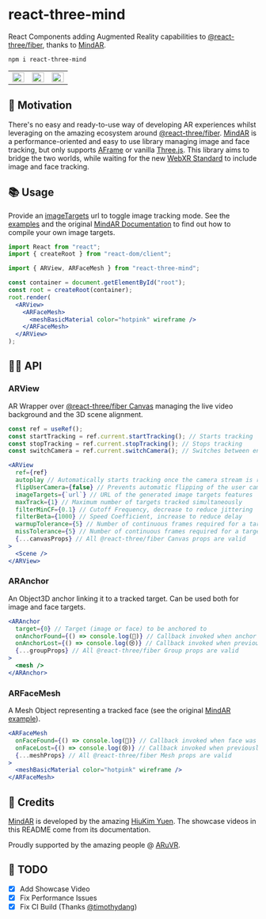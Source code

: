 # react-three-mind

React Components adding Augmented Reality capabilities to [@react-three/fiber](https://github.com/pmndrs/react-three-fiber), thanks to [MindAR](https://github.com/hiukim/mind-ar-js).

```
npm i react-three-mind
```

<table>
  <tbody>
    <tr>
      <td width="30%">
        <img src="https://hiukim.github.io/mind-ar-js-doc/assets/images/basic-demo-fde07aa7567bf213e61b37dbaa192fec.gif" width="100%">
      </td>
      <td width="30%">
        <img src="https://hiukim.github.io/mind-ar-js-doc/assets/images/face-tryon-demo-369c4ba701f1df2099ecf05c27f0c944.gif" width="100%"/>
      </td>
      <td width="30%">
        <img src="https://hiukim.github.io/mind-ar-js-doc/assets/images/face-mesh-demo-8f5bd8d1bcbffbdb76896b58171ecc8a.gif" width="100%"/>
      </td>
    </tr>
  </tbody>
</table>

## 📍 Motivation

There's no easy and ready-to-use way of developing AR experiences whilst leveraging on the amazing ecosystem around [@react-three/fiber](https://github.com/pmndrs/react-three-fiber). [MindAR](https://github.com/hiukim/mind-ar-js) is a performance-oriented and easy to use library managing image and face tracking, but only supports [AFrame](https://aframe.io) or vanilla [Three.js](https://threejs.org). This library aims to bridge the two worlds, while waiting for the new [WebXR Standard](https://caniuse.com/webxr) to include image and face tracking.

## 📚 Usage

Provide an [imageTargets]("https://cdn.jsdelivr.net/gh/hiukim/mind-ar-js@1.1.4/examples/image-tracking/assets/card-example/card.mind") url to toggle image tracking mode. See the [examples](./examples) and the original [MindAR Documentation](https://hiukim.github.io/mind-ar-js-doc/quick-start/compile) to find out how to compile your own image targets.

```jsx
import React from "react";
import { createRoot } from "react-dom/client";

import { ARView, ARFaceMesh } from "react-three-mind";

const container = document.getElementById("root");
const root = createRoot(container);
root.render(
  <ARView>
    <ARFaceMesh>
      <meshBasicMaterial color="hotpink" wireframe />
    </ARFaceMesh>
  </ARView>
);
```

## 👩‍💻 API

### ARView

AR Wrapper over [@react-three/fiber Canvas](https://docs.pmnd.rs/react-three-fiber/api/canvas) managing the live video background and the 3D scene alignment.

```jsx
const ref = useRef();
const startTracking = ref.current.startTracking(); // Starts tracking
const stopTracking = ref.current.stopTracking(); // Stops tracking
const switchCamera = ref.current.switchCamera(); // Switches between environment and user camera

<ARView
  ref={ref}
  autoplay // Automatically starts tracking once the camera stream is ready
  flipUserCamera={false} // Prevents automatic flipping of the user camera
  imageTargets={`url`} // URL of the generated image targets features
  maxTrack={1} // Maximum number of targets tracked simultaneously
  filterMinCF={0.1} // Cutoff Frequency, decrease to reduce jittering
  filterBeta={1000} // Speed Coefficient, increase to reduce delay
  warmupTolerance={5} // Number of continuous frames required for a target being detected to be marked as found
  missTolerance={5} // Number of continuous frames required for a target not being detected to be marked as lost
  {...canvasProps} // All @react-three/fiber Canvas props are valid
>
  <Scene />
</ARView>
```

### ARAnchor

An Object3D anchor linking it to a tracked target. Can be used both for image and face targets.

```jsx
<ARAnchor
  target={0} // Target (image or face) to be anchored to
  onAnchorFound={() => console.log(🥳)} // Callback invoked when anchor was found
  onAnchorLost={() => console.log(😢)} // Callback invoked when previously found anchor was lost
  {...groupProps} // All @react-three/fiber Group props are valid
>
  <mesh />
</ARAnchor>
```

### ARFaceMesh

A Mesh Object representing a tracked face (see the original [MindAR example](https://hiukim.github.io/mind-ar-js-doc/more-examples/threejs-face-facemesh)).

```jsx
<ARFaceMesh
  onFaceFound={() => console.log(🥳)} // Callback invoked when face was found
  onFaceLost={() => console.log(😢)} // Callback invoked when previously found face was lost
  {...meshProps} // All @react-three/fiber Mesh props are valid
>
  <meshBasicMaterial color="hotpink" wireframe />
</ARFaceMesh>
```

## 🙏 Credits

[MindAR](https://github.com/hiukim/mind-ar-js) is developed by the amazing [HiuKim Yuen](https://github.com/hiukim/). The showcase videos in this README come from its documentation.

Proudly supported by the amazing people @ [ARuVR](https://aruvr.com).

## 📮 TODO

- [x] Add Showcase Video
- [x] Fix Performance Issues
- [x] Fix CI Build (Thanks [@timothydang](https://github.com/timothydang))
